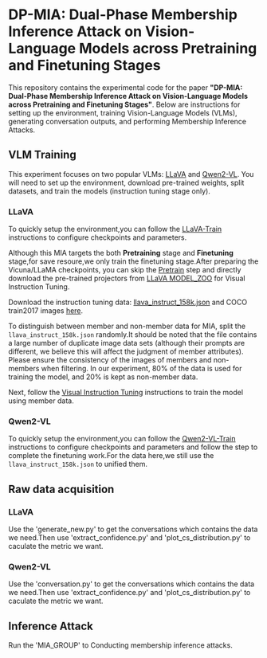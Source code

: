 # DP-MIA: Dual-Phase Membership Inference Attack on Vision-Language Models across Pretraining and Finetuning Stages

This repository contains the experimental code for the paper **"DP-MIA: Dual-Phase Membership Inference Attack on Vision-Language Models across Pretraining and Finetuning Stages"**. Below are instructions for setting up the environment, training Vision-Language Models (VLMs), generating conversation outputs, and performing Membership Inference Attacks.

## VLM Training

This experiment focuses on two popular VLMs: [LLaVA](https://github.com/haotian-liu/LLaVA/tree/v1.0.1) and [Qwen2-VL](https://github.com/QwenLM/Qwen2-VL). You will need to set up the environment, download pre-trained weights, split datasets, and train the models (instruction tuning stage only).

### LLaVA

To quickly setup the environment,you can follow the [LLaVA-Train](https://github.com/haotian-liu/LLaVA/tree/v1.0.1?tab=readme-ov-file#train) instructions to configure checkpoints and parameters.

Although this MIA targets the both **Pretraining** stage and **Finetuning** stage,for save resoure,we only train the finetuning stage.After preparing the Vicuna/LLaMA checkpoints, you can skip the [Pretrain](https://github.com/haotian-liu/LLaVA/tree/v1.0.1?tab=readme-ov-file#pretrain-feature-alignment) step and directly download the pre-trained projectors from [LLaVA MODEL_ZOO](https://github.com/haotian-liu/LLaVA/blob/main/docs/MODEL_ZOO.md#projector-weights) for Visual Instruction Tuning.

Download the instruction tuning data: [llava_instruct_158k.json](https://huggingface.co/datasets/liuhaotian/LLaVA-Instruct-150K/blob/main/llava_instruct_150k.json) and COCO train2017 images [here](https://cocodataset.org/#download).

To distinguish between member and non-member data for MIA, split the `llava_instruct_158k.json` randomly.It should be noted that the file contains a large number of duplicate image data sets (although their prompts are different, we believe this will affect the judgment of member attributes). Please ensure the consistency of the images of members and non-members when filtering. In our experiment, 80% of the data is used for training the model, and 20% is kept as non-member data.

Next, follow the [Visual Instruction Tuning](https://github.com/haotian-liu/LLaVA/tree/v1.0.1?tab=readme-ov-file#visual-instruction-tuning) instructions to train the model using member data.


### Qwen2-VL

To quickly setup the environment,you can follow the [Qwen2-VL-Train](https://github.com/QwenLM/Qwen2.5-VL/blob/main/qwen-vl-finetune/README.md) instructions to configure checkpoints and parameters and follow the step to complete the finetuning work.For the data here,we still use the `llava_instruct_158k.json` to unified them.

## Raw data acquisition

### LLaVA

Use the 'generate_new.py' to get the conversations which contains the data we need.Then use 'extract_confidence.py' and 'plot_cs_distribution.py' to caculate the metric we want.

### Qwen2-VL

Use the 'conversation.py' to get the conversations which contains the data we need.Then use 'extract_confidence.py' and 'plot_cs_distribution.py' to caculate the metric we want.

## Inference Attack
Run the 'MIA_GROUP' to Conducting membership inference attacks. 
